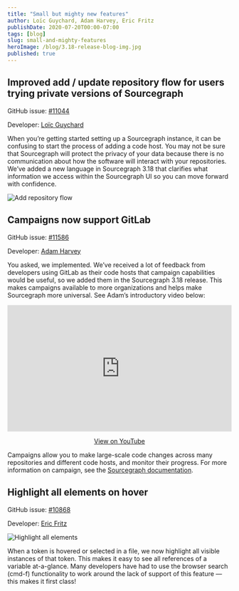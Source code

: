 ```yaml
---
title: "Small but mighty new features"
author: Loïc Guychard, Adam Harvey, Eric Fritz
publishDate: 2020-07-20T00:00-07:00
tags: [blog]
slug: small-and-mighty-features
heroImage: /blog/3.18-release-blog-img.jpg
published: true
---
```


## Improved add / update repository flow for users trying private versions of Sourcegraph

GitHub issue: [#11044](https://github.com/sourcegraph/sourcegraph/issues/11044)

Developer: [Loïc Guychard](https://github.com/lguychard)

When you’re getting started setting up a Sourcegraph instance, it can be confusing to start the process of adding a code host. You may not be sure that Sourcegraph
will protect the privacy of your data because there is no communication about how the software will interact with your repositories. We’ve added a new language in
Sourcegraph 3.18 that clarifies what information we access within the Sourcegraph UI so you can move forward with confidence.

![Add repository flow](https://storage.cloud.google.com/sourcegraph-assets/blog/3.18/add-repository-flow.png "Privacy feedback in Sourcegraph UI")

## Campaigns now support GitLab

GitHub issue: [#11586](https://github.com/sourcegraph/sourcegraph/issues/11586)

Developer: [Adam Harvey](https://github.com/LawnGnome)

You asked, we implemented. We’ve received a lot of feedback from developers using GitLab as their code hosts that campaign capabilities would be useful, so we added
them in the Sourcegraph 3.18 release. This makes campaigns available to more organizations and helps make Sourcegraph more universal. See Adam’s introductory video below:

<p class="container">
  <div style="padding:56.25% 0 0 0;position:relative;">
    <iframe src="https://www.youtube.com/embed/KatiVJ4D3H4" style="position:absolute;top:0;left:0;width:100%;height:100%;" frameborder="0" webkitallowfullscreen="" mozallowfullscreen="" allowfullscreen=""></iframe>
  </div>
  <p style="text-align: center"><a href="https://youtu.be/KatiVJ4D3H4" target="_blank">View on YouTube</a></p>
</p>

Campaigns allow you to make large-scale code changes across many repositories and different code hosts, and monitor their progress. For more information on campaign, see the
[Sourcegraph documentation](https://docs.sourcegraph.com/user/campaigns).

## Highlight all elements on hover

GitHub issue: [#10868](https://github.com/sourcegraph/sourcegraph/issues/10868)

Developer: [Eric Fritz](https://github.com/efritz)

![Highlight all elements](https://storage.cloud.google.com/sourcegraph-assets/blog/3.18/healthy-sourcegraph.png "highlight all elements")

When a token is hovered or selected in a file, we now highlight all visible instances of that token. This makes it easy to see all references of a variable at-a-glance.
Many developers have had to use the browser search (cmd-f) functionality to work around the lack of support of this feature — this makes it first class!
